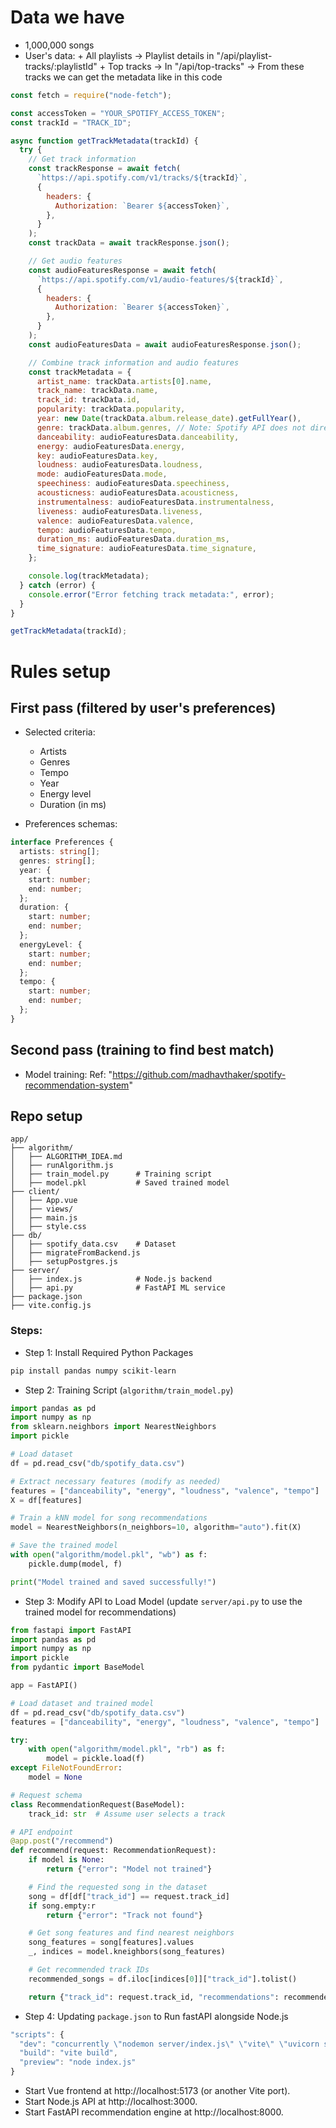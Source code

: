 # Data we have

- 1,000,000 songs
- User's data: + All playlists -> Playlist details in "/api/playlist-tracks/:playlistId" + Top tracks -> In "/api/top-tracks"
  -> From these tracks we can get the metadata like in this code

```js
const fetch = require("node-fetch");

const accessToken = "YOUR_SPOTIFY_ACCESS_TOKEN";
const trackId = "TRACK_ID";

async function getTrackMetadata(trackId) {
  try {
    // Get track information
    const trackResponse = await fetch(
      `https://api.spotify.com/v1/tracks/${trackId}`,
      {
        headers: {
          Authorization: `Bearer ${accessToken}`,
        },
      }
    );
    const trackData = await trackResponse.json();

    // Get audio features
    const audioFeaturesResponse = await fetch(
      `https://api.spotify.com/v1/audio-features/${trackId}`,
      {
        headers: {
          Authorization: `Bearer ${accessToken}`,
        },
      }
    );
    const audioFeaturesData = await audioFeaturesResponse.json();

    // Combine track information and audio features
    const trackMetadata = {
      artist_name: trackData.artists[0].name,
      track_name: trackData.name,
      track_id: trackData.id,
      popularity: trackData.popularity,
      year: new Date(trackData.album.release_date).getFullYear(),
      genre: trackData.album.genres, // Note: Spotify API does not directly provide genre for tracks
      danceability: audioFeaturesData.danceability,
      energy: audioFeaturesData.energy,
      key: audioFeaturesData.key,
      loudness: audioFeaturesData.loudness,
      mode: audioFeaturesData.mode,
      speechiness: audioFeaturesData.speechiness,
      acousticness: audioFeaturesData.acousticness,
      instrumentalness: audioFeaturesData.instrumentalness,
      liveness: audioFeaturesData.liveness,
      valence: audioFeaturesData.valence,
      tempo: audioFeaturesData.tempo,
      duration_ms: audioFeaturesData.duration_ms,
      time_signature: audioFeaturesData.time_signature,
    };

    console.log(trackMetadata);
  } catch (error) {
    console.error("Error fetching track metadata:", error);
  }
}

getTrackMetadata(trackId);
```

# Rules setup

## First pass (filtered by user's preferences)

- Selected criteria:
  - Artists
  - Genres
  - Tempo
  - Year
  - Energy level
  - Duration (in ms)

- Preferences schemas:
```ts
interface Preferences {
  artists: string[];
  genres: string[];
  year: {
    start: number;
    end: number;
  };
  duration: {
    start: number;
    end: number;
  };
  energyLevel: {
    start: number;
    end: number;
  };
  tempo: {
    start: number;
    end: number;
  };
}
```

## Second pass (training to find best match)

- Model training: Ref: "https://github.com/madhavthaker/spotify-recommendation-system"

## Repo setup

```plaintext
app/
├── algorithm/
│   ├── ALGORITHM_IDEA.md
│   ├── runAlgorithm.js
│   ├── train_model.py      # Training script
│   ├── model.pkl           # Saved trained model
├── client/
│   ├── App.vue
│   ├── views/
│   ├── main.js
│   ├── style.css
├── db/
│   ├── spotify_data.csv    # Dataset
│   ├── migrateFromBackend.js
│   ├── setupPostgres.js
├── server/
│   ├── index.js            # Node.js backend
│   ├── api.py              # FastAPI ML service
├── package.json
├── vite.config.js
```

### Steps:

- Step 1: Install Required Python Packages

```bash
pip install pandas numpy scikit-learn
```

- Step 2: Training Script (`algorithm/train_model.py`)

```py
import pandas as pd
import numpy as np
from sklearn.neighbors import NearestNeighbors
import pickle

# Load dataset
df = pd.read_csv("db/spotify_data.csv")

# Extract necessary features (modify as needed)
features = ["danceability", "energy", "loudness", "valence", "tempo"]
X = df[features]

# Train a kNN model for song recommendations
model = NearestNeighbors(n_neighbors=10, algorithm="auto").fit(X)

# Save the trained model
with open("algorithm/model.pkl", "wb") as f:
    pickle.dump(model, f)

print("Model trained and saved successfully!")
```

- Step 3: Modify API to Load Model (update `server/api.py` to use the trained model for recommendations)

```py
from fastapi import FastAPI
import pandas as pd
import numpy as np
import pickle
from pydantic import BaseModel

app = FastAPI()

# Load dataset and trained model
df = pd.read_csv("db/spotify_data.csv")
features = ["danceability", "energy", "loudness", "valence", "tempo"]

try:
    with open("algorithm/model.pkl", "rb") as f:
        model = pickle.load(f)
except FileNotFoundError:
    model = None

# Request schema
class RecommendationRequest(BaseModel):
    track_id: str  # Assume user selects a track

# API endpoint
@app.post("/recommend")
def recommend(request: RecommendationRequest):
    if model is None:
        return {"error": "Model not trained"}

    # Find the requested song in the dataset
    song = df[df["track_id"] == request.track_id]
    if song.empty:r
        return {"error": "Track not found"}

    # Get song features and find nearest neighbors
    song_features = song[features].values
    _, indices = model.kneighbors(song_features)

    # Get recommended track IDs
    recommended_songs = df.iloc[indices[0]]["track_id"].tolist()

    return {"track_id": request.track_id, "recommendations": recommended_songs}
```

- Step 4: Updating `package.json` to Run fastAPI alongside Node.js

```js
"scripts": {
  "dev": "concurrently \"nodemon server/index.js\" \"vite\" \"uvicorn server.api:app --reload --host 0.0.0.0 --port 8000\"",
  "build": "vite build",
  "preview": "node index.js"
}
```

- Start Vue frontend at http://localhost:5173 (or another Vite port).
- Start Node.js API at http://localhost:3000.
- Start FastAPI recommendation engine at http://localhost:8000.
